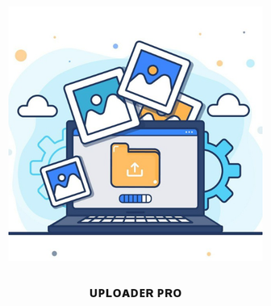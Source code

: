 <p align="center">
  <img src="./LOCAL/IMG_20220110_205610_275.jpg" alt="uploaderpro poster">
</p>
<h1 align="center">
  <b>ᴜᴘʟᴏᴀᴅᴇʀ ᴘʀᴏ</b>
</h1>
